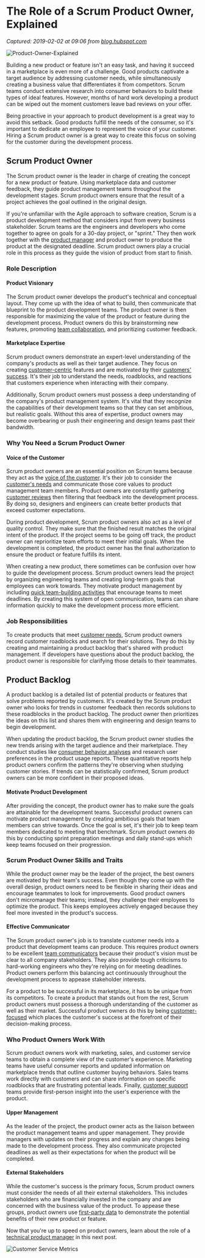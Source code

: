 # The Role of a Scrum Product Owner, Explained

_Captured: 2019-02-02 at 09:06 from [blog.hubspot.com](https://blog.hubspot.com/service/scrum-product-owner)_

![Product-Owner-Explained](https://blog.hubspot.com/hubfs/Product-Owner-Explained.jpg)

Building a new product or feature isn't an easy task, and having it succeed in a marketplace is even more of a challenge. Good products captivate a target audience by addressing customer needs, while simultaneously creating a business value that differentiates it from competitors. Scrum teams conduct extensive research into consumer behaviors to build these types of ideal features. However, months of hard work developing a product can be wiped out the moment customers leave bad reviews on your offer.

Being proactive in your approach to product development is a great way to avoid this setback. Good products fulfill the needs of the consumer, so it's important to dedicate an employee to represent the voice of your customer. Hiring a Scrum product owner is a great way to create this focus on solving for the customer during the development process.

## Scrum Product Owner

The Scrum product owner is the leader in charge of creating the concept for a new product or feature. Using marketplace data and customer feedback, they guide product management teams throughout the development stages. Scrum product owners ensure that the result of a project achieves the goal outlined in the original design.

If you're unfamiliar with the Agile approach to software creation, Scrum is a product development method that considers input from every business stakeholder. Scrum teams are the engineers and developers who come together to agree on goals for a 30-day project, or "sprint." They then work together with the [product manager](https://blog.hubspot.com/service/technical-product-manager) and product owner to produce the product at the designated deadline. Scrum product owners play a crucial role in this process as they guide the vision of product from start to finish.

### Role Description

#### Product Visionary

The Scrum product owner develops the product's technical and conceptual layout. They come up with the idea of what to build, then communicate that blueprint to the product development teams. The product owner is then responsible for maximizing the value of the product or feature during the development process. Product owners do this by brainstorming new features, promoting [team collaboration](https://blog.hubspot.com/service/team-collaboration), and prioritizing customer feedback.

#### Marketplace Expertise

Scrum product owners demonstrate an expert-level understanding of the company's products as well as their target audience. They focus on creating [customer-centric](https://blog.hubspot.com/service/customer-centric) features and are motivated by their [customers' success](https://blog.hubspot.com/service/customer-success). It's their job to understand the needs, roadblocks, and reactions that customers experience when interacting with their company.

Additionally, Scrum product owners must possess a deep understanding of the company's product management system. It's vital that they recognize the capabilities of their development teams so that they can set ambitious, but realistic goals. Without this area of expertise, product owners may become overbearing or push their engineering and design teams past their bandwidth.

### Why You Need a Scrum Product Owner

#### Voice of the Customer

Scrum product owners are an essential position on Scrum teams because they act as the [voice of the customer](https://blog.hubspot.com/service/voice-of-the-customer). It's their job to consider the [customer's needs](https://blog.hubspot.com/service/customer-needs) and communicate those core values to product management team members. Product owners are constantly gathering [customer reviews](https://blog.hubspot.com/service/get-customer-reviews) then filtering that feedback into the development process. By doing so, designers and engineers can create better products that exceed customer expectations.

During product development, Scrum product owners also act as a level of quality control. They make sure that the finished result matches the original intent of the product. If the project seems to be going off track, the product owner can reprioritize team efforts to meet their initial goals. When the development is completed, the product owner has the final authorization to ensure the product or feature fulfills its intent.

When creating a new product, there sometimes can be confusion over how to guide the development process. Scrum product owners lead the project by organizing engineering teams and creating long-term goals that employees can work towards. They motivate product management by including [quick ](https://blog.hubspot.com/service/quick-team-building-activities)[team-building](https://blog.hubspot.com/service/quick-team-building-activities)[ activities](https://blog.hubspot.com/service/quick-team-building-activities) that encourage teams to meet deadlines. By creating this system of open communication, teams can share information quickly to make the development process more efficient.

### Job Responsibilities

To create products that meet [customer needs](https://blog.hubspot.com/service/customer-needs), Scrum product owners record customer roadblocks and search for their solutions. They do this by creating and maintaining a product backlog that's shared with product management. If developers have questions about the product backlog, the product owner is responsible for clarifying those details to their teammates.

## Product Backlog

A product backlog is a detailed list of potential products or features that solve problems reported by customers. It's created by the Scrum product owner who looks for trends in customer feedback then records solutions to these roadblocks in the product backlog. The product owner then prioritizes the ideas on this list and shares them with engineering and design teams to begin development.

When updating the product backlog, the Scrum product owner studies the new trends arising with the target audience and their marketplace. They conduct studies like [consumer behavior analyses](https://blog.hubspot.com/service/customer-behavior-analysis) and research user preferences in the product usage reports. These quantitative reports help product owners confirm the patterns they're observing when studying customer stories. If trends can be statistically confirmed, Scrum product owners can be more confident in their proposed ideas.

#### Motivate Product Development

After providing the concept, the product owner has to make sure the goals are attainable for the development teams. Successful product owners can motivate product management by creating ambitious goals that team members can strive towards. Once the goal is set, it's their job to keep team members dedicated to meeting that benchmark. Scrum product owners do this by conducting sprint preparation meetings and daily stand-ups which keep teams focused on their progression.

### Scrum Product Owner Skills and Traits

While the product owner may be the leader of the project, the best owners are motivated by their team's success. Even though they come up with the overall design, product owners need to be flexible in sharing their ideas and encourage teammates to look for improvements. Good product owners don't micromanage their teams; instead, they challenge their employees to optimize the product. This keeps employees actively engaged because they feel more invested in the product's success.

#### Effective Communicator

The Scrum product owner's job is to translate customer needs into a product that development teams can produce. This requires product owners to be excellent [team communicators](https://blog.hubspot.com/service/team-communication) because their product's vision must be clear to all company stakeholders. They also provide tough criticisms to hard-working engineers who they're relying on for meeting deadlines. Product owners perform this balancing act continuously throughout the development process to appease stakeholder interests.

For a product to be successful in its marketplace, it has to be unique from its competitors. To create a product that stands out from the rest, Scrum product owners must possess a thorough understanding of the customer as well as their market. Successful product owners do this by being [customer-focused](https://blog.hubspot.com/service/customer-focus) which places the customer's success at the forefront of their decision-making process.

### Who Product Owners Work With

Scrum product owners work with marketing, sales, and customer service teams to obtain a complete view of the customer's experience. Marketing teams have useful consumer reports and updated information on marketplace trends that outline customer buying behaviors. Sales teams work directly with customers and can share information on specific roadblocks that are frustrating potential leads. Finally, [customer support](https://blog.hubspot.com/service/customer-support) teams provide first-person insight into the user's experience with the product.

#### Upper Management

As the leader of the project, the product owner acts as the liaison between the product management teams and upper management. They provide managers with updates on their progress and explain any changes being made to the development process. They also communicate projected deadlines as well as their expectations for when the product will be completed.

#### External Stakeholders

While the customer's success is the primary focus, Scrum product owners must consider the needs of all their external stakeholders. This includes stakeholders who are financially invested in the company and are concerned with the business value of the product. To appease these groups, product owners use [first-party data](https://blog.hubspot.com/service/first-party-data) to demonstrate the potential benefits of their new product or feature.

Now that you're up to speed on product owners, learn about the role of a [technical product manager](https://blog.hubspot.com/service/technical-product-manager) in this next post.

![Customer Service Metrics](https://blog.hubspot.com/hs-fs/hub/53/hub_generated/resized/4ebfdb89-078a-470d-a1a2-849b33d1b0a7.png)
